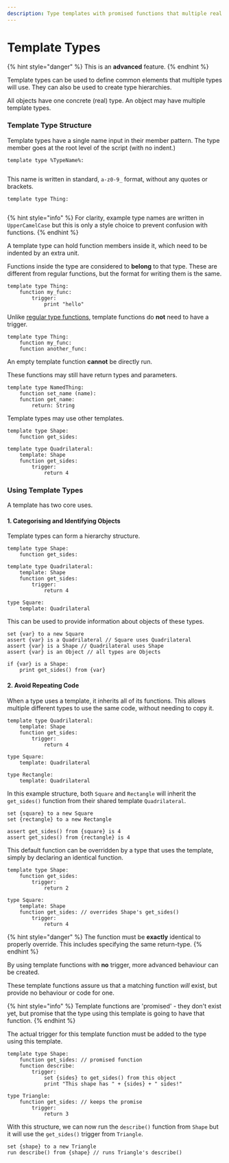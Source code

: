 ```yaml
---
description: Type templates with promised functions that multiple real types can use.
---
```


# Template Types

{% hint style="danger" %}
This is an **advanced** feature.
{% endhint %}

Template types can be used to define common elements that multiple types will use. They can also be used to create type hierarchies.

All objects have one concrete (real) type. An object may have multiple template types.

### Template Type Structure

Template types have a single name input in their member pattern. The type member goes at the root level of the script (with no indent.)

```clike
template type %TypeName%:
    
```

This name is written in standard, `a-z0-9_` format, without any quotes or brackets.

```clike
template type Thing:
    
```

{% hint style="info" %}
For clarity, example type names are written in `UpperCamelCase` but this is only a style choice to prevent confusion with functions.
{% endhint %}

A template type can hold function members inside it, which need to be indented by an extra unit.

Functions inside the type are considered to **belong** to that type. These are different from regular functions, but the format for writing them is the same.&#x20;

```clike
template type Thing:
    function my_func:
        trigger:
            print "hello"
```

Unlike [regular type functions](types.md), template functions do **not** need to have a trigger.

```clike
template type Thing:
    function my_func:
    function another_func:
```

An empty template function **cannot** be directly run.

These functions may still have return types and parameters.

```clike
template type NamedThing:
    function set_name (name):
    function get_name:
        return: String
```

Template types may use other templates.

```clike
template type Shape:
    function get_sides:

template type Quadrilateral:
    template: Shape
    function get_sides:
        trigger:
            return 4
```

### Using Template Types

A template has two core uses.

#### 1. Categorising and Identifying Objects

Template types can form a hierarchy structure.

```clike
template type Shape:
    function get_sides:

template type Quadrilateral:
    template: Shape
    function get_sides:
        trigger:
            return 4

type Square:
    template: Quadrilateral
```

This can be used to provide information about objects of these types.

```clike
set {var} to a new Square
assert {var} is a Quadrilateral // Square uses Quadrilateral
assert {var} is a Shape // Quadrilateral uses Shape
assert {var} is an Object // all types are Objects

if {var} is a Shape:
    print get_sides() from {var}
```

#### 2. Avoid Repeating Code

When a type uses a template, it inherits all of its functions. This allows multiple different types to use the same code, without needing to copy it.

```clike
template type Quadrilateral:
    template: Shape
    function get_sides:
        trigger:
            return 4

type Square:
    template: Quadrilateral

type Rectangle:
    template: Quadrilateral
```

In this example structure, both `Square` and `Rectangle` will inherit the `get_sides()` function from their shared template `Quadrilateral`.

```clike
set {square} to a new Square
set {rectangle} to a new Rectangle

assert get_sides() from {square} is 4
assert get_sides() from {rectangle} is 4
```

This default function can be overridden by a type that uses the template, simply by declaring an identical function.

```clike
template type Shape:
    function get_sides:
        trigger:
            return 2

type Square:
    template: Shape
    function get_sides: // overrides Shape's get_sides()
        trigger:
            return 4
```

{% hint style="danger" %}
The function must be **exactly** identical to properly override. This includes specifying the same return-type.
{% endhint %}

By using template functions with **no** trigger, more advanced behaviour can be created.

These template functions assure us that a matching function _will_ exist, but provide no behaviour or code for one.

{% hint style="info" %}
Template functions are 'promised' - they don't exist yet, but promise that the type using this template is going to have that function.
{% endhint %}

The actual trigger for this template function must be added to the type using this template.

```clike
template type Shape:
    function get_sides: // promised function
    function describe:
        trigger:
            set {sides} to get_sides() from this object
            print "This shape has " + {sides} + " sides!"

type Triangle:
    function get_sides: // keeps the promise
        trigger:
            return 3
```

With this structure, we can now run the `describe()` function from `Shape` but it will use the `get_sides()` trigger from `Triangle`.

```clike
set {shape} to a new Triangle
run describe() from {shape} // runs Triangle's describe()
```
